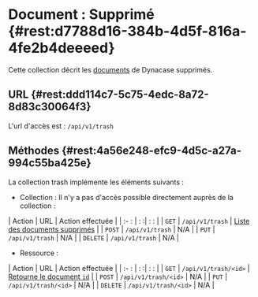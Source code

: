# Document : Supprimé  {#rest:d7788d16-384b-4d5f-816a-4fe2b4deeeed}

Cette collection décrit les [documents][doc_document] de Dynacase supprimés. 

## URL  {#rest:ddd114c7-5c75-4edc-8a72-8d83c30064f3}

L'url d'accès est : `/api/v1/trash`

## Méthodes  {#rest:4a56e248-efc9-4d5c-a27a-994c55ba425e}

La collection trash implémente les éléments suivants :

* Collection : Il n'y a pas d'accès possible directement auprès de la collection :

| Action   | URL                     | Action effectuée                                          |
| :-     : | :                      :| :                                                       : |
| `GET`    | `/api/v1/trash`         | [Liste des documents supprimés][get_trash]                |
| `POST`   | `/api/v1/trash`         | N/A                                                       |
| `PUT`    | `/api/v1/trash`         | N/A                                                       |
| `DELETE` | `/api/v1/trash`         | N/A                                                       |

* Ressource :

| Action   | URL                       | Action effectuée                            |
| :-     : | :                        :| :                                   :       |
| `GET`    | `/api/v1/trash/<id>`      | [Retourne le document `id`][trash_doc]      |
| `POST`   | `/api/v1/trash/<id>`      | N/A                                         |
| `PUT`    | `/api/v1/trash/<id>`      | N/A                                         |
| `DELETE` | `/api/v1/trash/<id>`      | N/A                                         |


<!-- links -->
[doc_document]: http://docs.anakeen.com/dynacase/3.2/dynacase-doc-core-reference/website/book/core-ref:e01bf76d-481b-41fd-ac64-167a68d34c55.html#core-ref:67929e29-abef-437c-88a3-7f43647c60ff
[trash_doc]: #rest:52be10c1-9f46-456b-a22f-24909386567f
[get_trash]: #rest:4052b9db-d36c-4535-809f-1fad107e8270